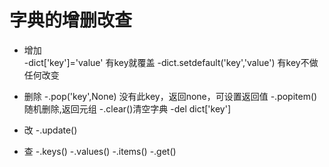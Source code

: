 # 字典的增删改查
- 增加   
  -dict['key']='value'  有key就覆盖
  -dict.setdefault('key','value') 有key不做任何改变
  
- 删除 
  -.pop('key',None) 没有此key，返回none，可设置返回值
  -.popitem()随机删除,返回元组
  -.clear()清空字典
  -del dict['key']

- 改 
  -.update()

- 查 
  -.keys()
  -.values()
  -.items()
  -.get()
  